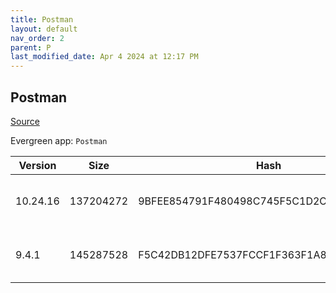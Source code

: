 ```yaml
---
title: Postman
layout: default
nav_order: 2
parent: P
last_modified_date: Apr 4 2024 at 12:17 PM
---
```


## Postman

[Source](https://www.getpostman.com/)

Evergreen app: `Postman`

| Version  | Size      | Hash                                     | Date                | Architecture | Filename                         | URI                                                                                                                |
| -------- | --------- | ---------------------------------------- | ------------------- | ------------ | -------------------------------- | ------------------------------------------------------------------------------------------------------------------ |
| 10.24.16 | 137204272 | 9BFEE854791F480498C745F5C1D2C791A2118C93 | 04/04/2024 04:50:25 | x64          | Postman-win64-10.24.16-Setup.exe | [https://dl.pstmn.io/download/version/10.24.16/windows64](https://dl.pstmn.io/download/version/10.24.16/windows64) |
| 9.4.1    | 145287528 | F5C42DB12DFE7537FCCF1F363F1A883797F8C466 | 12/10/2021 19:02:30 | x86          | Postman-win32-9.4.1-Setup.exe    | [https://dl.pstmn.io/download/version/9.4.1/windows32](https://dl.pstmn.io/download/version/9.4.1/windows32)       |
